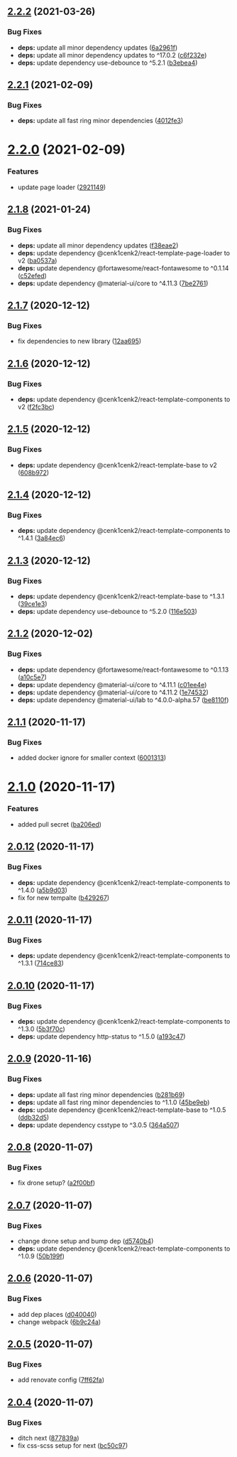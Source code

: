 ## [2.2.2](https://github.com/cenk1cenk2/html-error-pages/compare/v2.2.1...v2.2.2) (2021-03-26)


### Bug Fixes

* **deps:** update all minor dependency updates ([6a2961f](https://github.com/cenk1cenk2/html-error-pages/commit/6a2961f28bbfbd0755af5f38dca7444effdf866e))
* **deps:** update all minor dependency updates to ^17.0.2 ([c6f232e](https://github.com/cenk1cenk2/html-error-pages/commit/c6f232ecde701b270f59768a6000179c953295f6))
* **deps:** update dependency use-debounce to ^5.2.1 ([b3ebea4](https://github.com/cenk1cenk2/html-error-pages/commit/b3ebea4b9208a924ea801335f5ac8dc6aa4880df))

## [2.2.1](https://github.com/cenk1cenk2/html-error-pages/compare/v2.2.0...v2.2.1) (2021-02-09)


### Bug Fixes

* **deps:** update all fast ring minor dependencies ([4012fe3](https://github.com/cenk1cenk2/html-error-pages/commit/4012fe3028f22cf57e25f773f01939042761f9b0))

# [2.2.0](https://github.com/cenk1cenk2/html-error-pages/compare/v2.1.8...v2.2.0) (2021-02-09)


### Features

* update page loader ([2921149](https://github.com/cenk1cenk2/html-error-pages/commit/29211491e460d4e62d714d70af1e608aac857ae0))

## [2.1.8](https://github.com/cenk1cenk2/html-error-pages/compare/v2.1.7...v2.1.8) (2021-01-24)


### Bug Fixes

* **deps:** update all minor dependency updates ([f38eae2](https://github.com/cenk1cenk2/html-error-pages/commit/f38eae2d96f8df1ed11526bc9f420bab492554ab))
* **deps:** update dependency @cenk1cenk2/react-template-page-loader to v2 ([ba0537a](https://github.com/cenk1cenk2/html-error-pages/commit/ba0537a45a6bdd7f2bb9e53551dc2c63ab0f3b4e))
* **deps:** update dependency @fortawesome/react-fontawesome to ^0.1.14 ([c52efed](https://github.com/cenk1cenk2/html-error-pages/commit/c52efede05a326e4931685468b5e99ff42e0a426))
* **deps:** update dependency @material-ui/core to ^4.11.3 ([7be2761](https://github.com/cenk1cenk2/html-error-pages/commit/7be276144392a8cd6814c886f17949fd905c7947))

## [2.1.7](https://github.com/cenk1cenk2/html-error-pages/compare/v2.1.6...v2.1.7) (2020-12-12)


### Bug Fixes

* fix dependencies to new library ([12aa695](https://github.com/cenk1cenk2/html-error-pages/commit/12aa69572d5cd8e22b8b6c9215492b62183372be))

## [2.1.6](https://github.com/cenk1cenk2/html-error-pages/compare/v2.1.5...v2.1.6) (2020-12-12)


### Bug Fixes

* **deps:** update dependency @cenk1cenk2/react-template-components to v2 ([f2fc3bc](https://github.com/cenk1cenk2/html-error-pages/commit/f2fc3bcb938062d72c072e16a09d60bc40a51a4d))

## [2.1.5](https://github.com/cenk1cenk2/html-error-pages/compare/v2.1.4...v2.1.5) (2020-12-12)


### Bug Fixes

* **deps:** update dependency @cenk1cenk2/react-template-base to v2 ([608b972](https://github.com/cenk1cenk2/html-error-pages/commit/608b972c2699efaa18ae215baf49374d09d18941))

## [2.1.4](https://github.com/cenk1cenk2/html-error-pages/compare/v2.1.3...v2.1.4) (2020-12-12)


### Bug Fixes

* **deps:** update dependency @cenk1cenk2/react-template-components to ^1.4.1 ([3a84ec6](https://github.com/cenk1cenk2/html-error-pages/commit/3a84ec6bc8484532bcf63c4fd572b099215baf1e))

## [2.1.3](https://github.com/cenk1cenk2/html-error-pages/compare/v2.1.2...v2.1.3) (2020-12-12)


### Bug Fixes

* **deps:** update dependency @cenk1cenk2/react-template-base to ^1.3.1 ([39ce1e3](https://github.com/cenk1cenk2/html-error-pages/commit/39ce1e3772388ff422a0ef43269b706eaf537b0d))
* **deps:** update dependency use-debounce to ^5.2.0 ([116e503](https://github.com/cenk1cenk2/html-error-pages/commit/116e50398dbbc4809ebb214b27267e1315077d19))

## [2.1.2](https://github.com/cenk1cenk2/html-error-pages/compare/v2.1.1...v2.1.2) (2020-12-02)


### Bug Fixes

* **deps:** update dependency @fortawesome/react-fontawesome to ^0.1.13 ([a10c5e7](https://github.com/cenk1cenk2/html-error-pages/commit/a10c5e7a3067b9ba485ca3af13718ffb33e79870))
* **deps:** update dependency @material-ui/core to ^4.11.1 ([c01ee4e](https://github.com/cenk1cenk2/html-error-pages/commit/c01ee4e6de7f7373036b648fe433d8019b4ce652))
* **deps:** update dependency @material-ui/core to ^4.11.2 ([1e74532](https://github.com/cenk1cenk2/html-error-pages/commit/1e74532661a5715253d1cae0ef5e07a2ac75a1a8))
* **deps:** update dependency @material-ui/lab to ^4.0.0-alpha.57 ([be8110f](https://github.com/cenk1cenk2/html-error-pages/commit/be8110f5f3aa725c40ffca62b67dbdb329462ba4))

## [2.1.1](https://github.com/cenk1cenk2/html-error-pages/compare/v2.1.0...v2.1.1) (2020-11-17)


### Bug Fixes

* added docker ignore for smaller context ([6001313](https://github.com/cenk1cenk2/html-error-pages/commit/6001313e531e773937b0725ab705f4f70aca4c5d))

# [2.1.0](https://github.com/cenk1cenk2/html-error-pages/compare/v2.0.12...v2.1.0) (2020-11-17)


### Features

* added pull secret ([ba206ed](https://github.com/cenk1cenk2/html-error-pages/commit/ba206ed9003682f9f579b5a7f2d1444a7d6bd050))

## [2.0.12](https://github.com/cenk1cenk2/html-error-pages/compare/v2.0.11...v2.0.12) (2020-11-17)


### Bug Fixes

* **deps:** update dependency @cenk1cenk2/react-template-components to ^1.4.0 ([a5b9d03](https://github.com/cenk1cenk2/html-error-pages/commit/a5b9d037374e5dd5c2fca97b7db19d3fc85a3593))
* fix for new tempalte ([b429267](https://github.com/cenk1cenk2/html-error-pages/commit/b4292677434d4c2f37ed47eb7096d35e63e2ea02))

## [2.0.11](https://github.com/cenk1cenk2/html-error-pages/compare/v2.0.10...v2.0.11) (2020-11-17)

### Bug Fixes

- **deps:** update dependency @cenk1cenk2/react-template-components to ^1.3.1 ([714ce83](https://github.com/cenk1cenk2/html-error-pages/commit/714ce83649be4ac07cdccf6ba4be730db1d9fbc3))

## [2.0.10](https://github.com/cenk1cenk2/html-error-pages/compare/v2.0.9...v2.0.10) (2020-11-17)

### Bug Fixes

- **deps:** update dependency @cenk1cenk2/react-template-components to ^1.3.0 ([5b3f70c](https://github.com/cenk1cenk2/html-error-pages/commit/5b3f70c98fcf01b984a3a0f73667eb0db3b28b57))
- **deps:** update dependency http-status to ^1.5.0 ([a193c47](https://github.com/cenk1cenk2/html-error-pages/commit/a193c47481929fbf85e94fcd723c61cc73d0f17b))

## [2.0.9](https://github.com/cenk1cenk2/html-error-pages/compare/v2.0.8...v2.0.9) (2020-11-16)

### Bug Fixes

- **deps:** update all fast ring minor dependencies ([b281b69](https://github.com/cenk1cenk2/html-error-pages/commit/b281b698da5cbba579ac72d9d3d542a6f272c26e))
- **deps:** update all fast ring minor dependencies to ^1.1.0 ([45be9eb](https://github.com/cenk1cenk2/html-error-pages/commit/45be9eb150c4998ce24e2d1a9aaa3e6f240fdbb0))
- **deps:** update dependency @cenk1cenk2/react-template-base to ^1.0.5 ([ddb32d5](https://github.com/cenk1cenk2/html-error-pages/commit/ddb32d5b75e8e586ab6eb709f37aa67dd0077786))
- **deps:** update dependency csstype to ^3.0.5 ([364a507](https://github.com/cenk1cenk2/html-error-pages/commit/364a5074b539202134fab39cff308f7ae5d753fc))

## [2.0.8](https://github.com/cenk1cenk2/html-error-pages/compare/v2.0.7...v2.0.8) (2020-11-07)

### Bug Fixes

- fix drone setup? ([a2f00bf](https://github.com/cenk1cenk2/html-error-pages/commit/a2f00bf57db1d62a8ad92524a626bc2ed134faba))

## [2.0.7](https://github.com/cenk1cenk2/html-error-pages/compare/v2.0.6...v2.0.7) (2020-11-07)

### Bug Fixes

- change drone setup and bump dep ([d5740b4](https://github.com/cenk1cenk2/html-error-pages/commit/d5740b4b804e64a5351f88c1a94c7917a595a244))
- **deps:** update dependency @cenk1cenk2/react-template-components to ^1.0.9 ([50b199f](https://github.com/cenk1cenk2/html-error-pages/commit/50b199ff8cfc4580a3733abeb5dd7a001d9adf75))

## [2.0.6](https://github.com/cenk1cenk2/html-error-pages/compare/v2.0.5...v2.0.6) (2020-11-07)

### Bug Fixes

- add dep places ([d040040](https://github.com/cenk1cenk2/html-error-pages/commit/d04004089bafdbc615695b87dce6a19c741673af))
- change webpack ([6b9c24a](https://github.com/cenk1cenk2/html-error-pages/commit/6b9c24a3e5028e4df3f498bb82da5546c8eb32a0))

## [2.0.5](https://github.com/cenk1cenk2/html-error-pages/compare/v2.0.4...v2.0.5) (2020-11-07)

### Bug Fixes

- add renovate config ([7ff62fa](https://github.com/cenk1cenk2/html-error-pages/commit/7ff62fa6114a4dbc9a2daa413fbe24e6acde6541))

## [2.0.4](https://github.com/cenk1cenk2/html-error-pages/compare/v2.0.3...v2.0.4) (2020-11-07)

### Bug Fixes

- ditch next ([877839a](https://github.com/cenk1cenk2/html-error-pages/commit/877839acf41490a1454f9964d5421f1a08656d41))
- fix css-scss setup for next ([bc50c97](https://github.com/cenk1cenk2/html-error-pages/commit/bc50c973cdc3fcb8611e3bc29d34c28c78e35f51))
